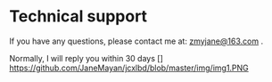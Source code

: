 
# Technical support

If you have any questions, please contact me at: zmyjane@163.com .

Normally, I will reply you within 30 days
[]
https://github.com/JaneMayan/jcxlbd/blob/master/img/img1.PNG
